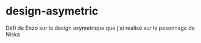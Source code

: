 # design-asymetric
Défi de Enzo sur le design asymetrique que j'ai realisé sur le pesonnage de Niska

